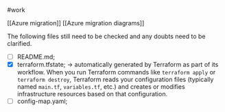 #work 

[[Azure migration]]
[[Azure migration diagrams]]

The following files still need to be checked and any doubts need to be clarified.

- [ ] README.md;
- [x] terraform.tfstate;
	-> automatically generated by Terraform as part of its workflow. When you run Terraform commands like `terraform apply` or `terraform destroy`, Terraform reads your configuration files (typically named `main.tf`, `variables.tf`, etc.) and creates or modifies infrastructure resources based on that configuration.
- [ ] config-map.yaml;